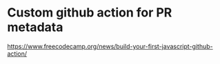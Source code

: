 # Custom github action for PR metadata
https://www.freecodecamp.org/news/build-your-first-javascript-github-action/
